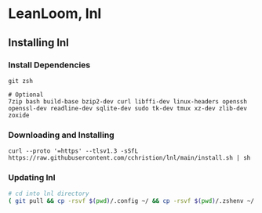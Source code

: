 # LeanLoom, lnl

## Installing lnl

### Install Dependencies
```
git zsh

# Optional
7zip bash build-base bzip2-dev curl libffi-dev linux-headers openssh openssl-dev readline-dev sqlite-dev sudo tk-dev tmux xz-dev zlib-dev zoxide
```

### Downloading and Installing
```shell
curl --proto '=https' --tlsv1.3 -sSfL https://raw.githubusercontent.com/cchristion/lnl/main/install.sh | sh
```

### Updating lnl
```sh
# cd into lnl directory
( git pull && cp -rsvf $(pwd)/.config ~/ && cp -rsvf $(pwd)/.zshenv ~/.zshenv )
```
